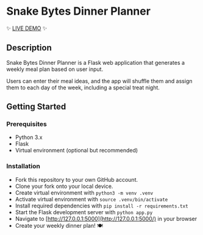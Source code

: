 # Snake Bytes Dinner Planner

✨ [LIVE DEMO](https://kazvee.pythonanywhere.com/) ✨  

## Description
Snake Bytes Dinner Planner is a Flask web application that generates a weekly meal plan based on user input.  

Users can enter their meal ideas, and the app will shuffle them and assign them to each day of the week, including a special treat night.

## Getting Started

### Prerequisites
- Python 3.x
- Flask
- Virtual environment (optional but recommended)

### Installation

- Fork this repository to your own GitHub account.
- Clone your fork onto your local device.
- Create virtual environment with `python3 -m venv .venv`
- Activate virtual environment with `source .venv/bin/activate`
- Install required dependencies with `pip install -r requirements.txt`
- Start the Flask development server with `python app.py`
- Navigate to [http://127.0.0.1:5000](http://127.0.0.1:5000/) in your browser
- Create your weekly dinner plan! 🍽️